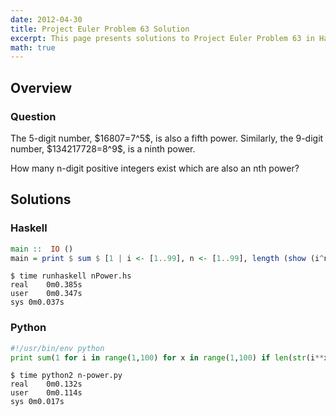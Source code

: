 ```yaml
---
date: 2012-04-30
title: Project Euler Problem 63 Solution
excerpt: This page presents solutions to Project Euler Problem 63 in Haskell and Python.
math: true
---
```



## Overview


### Question

<p>
The 5-digit number, $16807=7^5$, is also a fifth power. Similarly, the 9-digit number, $134217728=8^9$, is a ninth power.
</p>

<p>
How many n-digit positive integers exist which are also an nth power?
</p>






## Solutions

### Haskell

```haskell
main ::  IO ()
main = print $ sum $ [1 | i <- [1..99], n <- [1..99], length (show (i^n)) == n]
```


```
$ time runhaskell nPower.hs
real	0m0.385s
user	0m0.347s
sys	0m0.037s
```



### Python

```python
#!/usr/bin/env python
print sum(1 for i in range(1,100) for x in range(1,100) if len(str(i**x)) == x)
```


```
$ time python2 n-power.py
real	0m0.132s
user	0m0.114s
sys	0m0.017s
```


